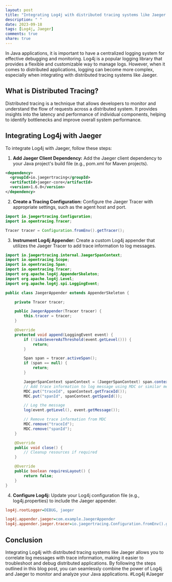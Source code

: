 ```yaml
---
layout: post
title: "Integrating Log4j with distributed tracing systems like Jaeger in Java applications"
description: " "
date: 2023-09-18
tags: [Log4j, Jaeger]
comments: true
share: true
---
```


In Java applications, it is important to have a centralized logging system for effective debugging and monitoring. Log4j is a popular logging library that provides a flexible and customizable way to manage logs. However, when it comes to distributed applications, logging can become more complex, especially when integrating with distributed tracing systems like Jaeger.

## What is Distributed Tracing?
Distributed tracing is a technique that allows developers to monitor and understand the flow of requests across a distributed system. It provides insights into the latency and performance of individual components, helping to identify bottlenecks and improve overall system performance.

## Integrating Log4j with Jaeger
To integrate Log4j with Jaeger, follow these steps:

1. **Add Jaeger Client Dependency:** Add the Jaeger client dependency to your Java project's build file (e.g., pom.xml for Maven projects).

```xml
<dependency>
  <groupId>io.jaegertracing</groupId>
  <artifactId>jaeger-core</artifactId>
  <version>1.6.0</version>
</dependency>
```

2. **Create a Tracing Configuration:** Configure the Jaeger Tracer with appropriate settings, such as the agent host and port.

```java
import io.jaegertracing.Configuration;
import io.opentracing.Tracer;

Tracer tracer = Configuration.fromEnv().getTracer();
```

3. **Instrument Log4j Appender:** Create a custom Log4j appender that utilizes the Jaeger Tracer to add trace information to log messages.

```java
import io.jaegertracing.internal.JaegerSpanContext;
import io.opentracing.Scope;
import io.opentracing.Span;
import io.opentracing.Tracer;
import org.apache.log4j.AppenderSkeleton;
import org.apache.log4j.Level;
import org.apache.log4j.spi.LoggingEvent;

public class JaegerAppender extends AppenderSkeleton {

    private Tracer tracer;

    public JaegerAppender(Tracer tracer) {
        this.tracer = tracer;
    }

    @Override
    protected void append(LoggingEvent event) {
        if (!isAsSevereAsThreshold(event.getLevel())) {
            return;
        }

        Span span = tracer.activeSpan();
        if (span == null) {
            return;
        }

        JaegerSpanContext spanContext = (JaegerSpanContext) span.context();
        // Add trace information to log message using MDC or similar mechanism
        MDC.put("traceId", spanContext.getTraceId());
        MDC.put("spanId", spanContext.getSpanId());

        // Log the message
        log(event.getLevel(), event.getMessage());

        // Remove trace information from MDC
        MDC.remove("traceId");
        MDC.remove("spanId");
    }

    @Override
    public void close() {
        // Cleanup resources if required
    }

    @Override
    public boolean requiresLayout() {
        return false;
    }
}
```

4. **Configure Log4j:** Update your Log4j configuration file (e.g., log4j.properties) to include the Jaeger appender.

```ini
log4j.rootLogger=DEBUG, jaeger

log4j.appender.jaeger=com.example.JaegerAppender
log4j.appender.jaeger.tracer=io.jaegertracing.Configuration.fromEnv().getTracer()
```

## Conclusion
Integrating Log4j with distributed tracing systems like Jaeger allows you to correlate log messages with trace information, making it easier to troubleshoot and debug distributed applications. By following the steps outlined in this blog post, you can seamlessly combine the power of Log4j and Jaeger to monitor and analyze your Java applications. #Log4j #Jaeger